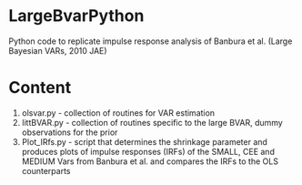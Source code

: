 # LargeBvarPython
Python code to replicate impulse response analysis of Banbura et al. (Large Bayesian VARs, 2010 JAE)

# Content
1. olsvar.py - collection of routines for VAR estimation
2. littBVAR.py - collection of routines specific to the large BVAR, dummy observations for the prior
3. Plot_IRfs.py - script that determines the shrinkage parameter and produces plots of impulse responses (IRFs) of the SMALL, CEE and MEDIUM Vars from Banbura et al. and compares the IRFs to the OLS counterparts
